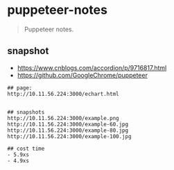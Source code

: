 # puppeteer-notes
> Puppeteer notes.


## snapshot
- https://www.cnblogs.com/accordion/p/9716817.html
- https://github.com/GoogleChrome/puppeteer

~~~
## page:
http://10.11.56.224:3000/echart.html


## snapshots
http://10.11.56.224:3000/example.png
http://10.11.56.224:3000/example-60.jpg
http://10.11.56.224:3000/example-80.jpg
http://10.11.56.224:3000/example-100.jpg

## cost time
- 5.9xs
- 4.9xs
~~~



